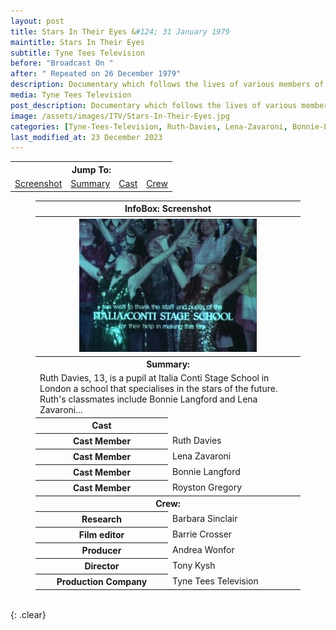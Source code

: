 ```yaml
---
layout: post
title: Stars In Their Eyes &#124; 31 January 1979
maintitle: Stars In Their Eyes
subtitle: Tyne Tees Television
before: "Broadcast On "
after: " Repeated on 26 December 1979"
description: Documentary which follows the lives of various members of the Italia Conti stage school, including Lena Zavaroni and Bonnie Langford.
media: Tyne Tees Television
post_description: Documentary which follows the lives of various members of the Italia Conti stage school, including Lena Zavaroni and Bonnie Langford.
image: /assets/images/ITV/Stars-In-Their-Eyes.jpg
categories: [Tyne-Tees-Television, Ruth-Davies, Lena-Zavaroni, Bonnie-Langford, OnThisDay31January, Repeat26December]
last_modified_at: 23 December 2023
---
```


<table>
<tr align="center">
<th colspan="5">Jump To:</th>
</tr>

<tr align="center">
<td style="25%"><a href="#infobox1">Screenshot</a></td>
<td style="25%"><a href="#infobox2">Summary</a></td>
<td style="25%"><a href="#infobox3">Cast</a></td>
<td style="25%"><a href="#infobox4">Crew</a></td>
</tr>
</table>

<figure class="fig3">
<table>
<tr id="infobox1"><th colspan="2">InfoBox: Screenshot</th></tr>
<tr><th colspan="2"><img src="/assets/images/ITV/Stars-In-Their-Eyes.jpg" class="full-width" /></th></tr>
<tr id="infobox2" class="split"><th colspan="2">Summary:</th></tr>
<tr><td colspan="2">Ruth Davies, 13, is a pupil at Italia Conti Stage School in London a school that specialises in the stars of the future. Ruth's classmates include Bonnie Langford and Lena Zavaroni...</td></tr>
<tr id="infobox3" class="split"><th>Cast</th></tr>
<tr><th style="width:50%;">Cast Member</th><td>Ruth Davies</td></tr>
<tr><th>Cast Member</th><td>Lena Zavaroni</td></tr>
<tr><th>Cast Member</th><td>Bonnie Langford</td></tr>
<tr><th>Cast Member</th><td>Royston Gregory</td></tr>
<tr  class="split" id="infobox4"><th colspan="2">Crew:</th></tr>
<tr><th style="width:50%;">Research</th><td style="width:50%;">Barbara Sinclair</td></tr>
<tr><th>Film editor</th><td>Barrie Crosser</td></tr>
<tr><th>Producer</th><td>Andrea Wonfor</td></tr>
<tr><th>Director</th><td>Tony Kysh</td></tr>
<tr><th>Production Company</th><td>Tyne Tees Television</td></tr>

</table>
</figure>

<br />{: .clear}

<style>
#infobox2, #infobox3, #infobox4 {scroll-margin-top: -3px;}
</style>

